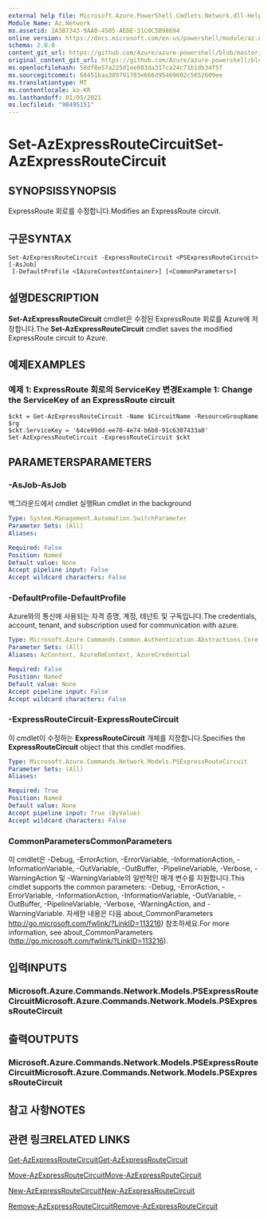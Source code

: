 ```yaml
---
external help file: Microsoft.Azure.PowerShell.Cmdlets.Network.dll-Help.xml
Module Name: Az.Network
ms.assetid: 2A3B7343-9AA0-4505-AEDE-31C0C5B98694
online version: https://docs.microsoft.com/en-us/powershell/module/az.network/set-azexpressroutecircuit
schema: 2.0.0
content_git_url: https://github.com/Azure/azure-powershell/blob/master/src/Network/Network/help/Set-AzExpressRouteCircuit.md
original_content_git_url: https://github.com/Azure/azure-powershell/blob/master/src/Network/Network/help/Set-AzExpressRouteCircuit.md
ms.openlocfilehash: 58df8e57a225d1ee003da317ca24c71b1db34f5f
ms.sourcegitcommit: 68451baa389791703e666d95469602c5652609ee
ms.translationtype: MT
ms.contentlocale: ko-KR
ms.lasthandoff: 01/05/2021
ms.locfileid: "98495151"
---
```

# <span data-ttu-id="6ddd5-101">Set-AzExpressRouteCircuit</span><span class="sxs-lookup"><span data-stu-id="6ddd5-101">Set-AzExpressRouteCircuit</span></span>

## <span data-ttu-id="6ddd5-102">SYNOPSIS</span><span class="sxs-lookup"><span data-stu-id="6ddd5-102">SYNOPSIS</span></span>
<span data-ttu-id="6ddd5-103">ExpressRoute 회로를 수정합니다.</span><span class="sxs-lookup"><span data-stu-id="6ddd5-103">Modifies an ExpressRoute circuit.</span></span>

## <span data-ttu-id="6ddd5-104">구문</span><span class="sxs-lookup"><span data-stu-id="6ddd5-104">SYNTAX</span></span>

```
Set-AzExpressRouteCircuit -ExpressRouteCircuit <PSExpressRouteCircuit> [-AsJob]
 [-DefaultProfile <IAzureContextContainer>] [<CommonParameters>]
```

## <span data-ttu-id="6ddd5-105">설명</span><span class="sxs-lookup"><span data-stu-id="6ddd5-105">DESCRIPTION</span></span>
<span data-ttu-id="6ddd5-106">**Set-AzExpressRouteCircuit** cmdlet은 수정된 ExpressRoute 회로를 Azure에 저장합니다.</span><span class="sxs-lookup"><span data-stu-id="6ddd5-106">The **Set-AzExpressRouteCircuit** cmdlet saves the modified ExpressRoute circuit to Azure.</span></span>

## <span data-ttu-id="6ddd5-107">예제</span><span class="sxs-lookup"><span data-stu-id="6ddd5-107">EXAMPLES</span></span>

### <span data-ttu-id="6ddd5-108">예제 1: ExpressRoute 회로의 ServiceKey 변경</span><span class="sxs-lookup"><span data-stu-id="6ddd5-108">Example 1: Change the ServiceKey of an ExpressRoute circuit</span></span>
```
$ckt = Get-AzExpressRouteCircuit -Name $CircuitName -ResourceGroupName $rg
$ckt.ServiceKey = '64ce99dd-ee70-4e74-b6b8-91c6307433a0'
Set-AzExpressRouteCircuit -ExpressRouteCircuit $ckt
```

## <span data-ttu-id="6ddd5-109">PARAMETERS</span><span class="sxs-lookup"><span data-stu-id="6ddd5-109">PARAMETERS</span></span>

### <span data-ttu-id="6ddd5-110">-AsJob</span><span class="sxs-lookup"><span data-stu-id="6ddd5-110">-AsJob</span></span>
<span data-ttu-id="6ddd5-111">백그라운드에서 cmdlet 실행</span><span class="sxs-lookup"><span data-stu-id="6ddd5-111">Run cmdlet in the background</span></span>

```yaml
Type: System.Management.Automation.SwitchParameter
Parameter Sets: (All)
Aliases:

Required: False
Position: Named
Default value: None
Accept pipeline input: False
Accept wildcard characters: False
```

### <span data-ttu-id="6ddd5-112">-DefaultProfile</span><span class="sxs-lookup"><span data-stu-id="6ddd5-112">-DefaultProfile</span></span>
<span data-ttu-id="6ddd5-113">Azure와의 통신에 사용되는 자격 증명, 계정, 테넌트 및 구독입니다.</span><span class="sxs-lookup"><span data-stu-id="6ddd5-113">The credentials, account, tenant, and subscription used for communication with azure.</span></span>

```yaml
Type: Microsoft.Azure.Commands.Common.Authentication.Abstractions.Core.IAzureContextContainer
Parameter Sets: (All)
Aliases: AzContext, AzureRmContext, AzureCredential

Required: False
Position: Named
Default value: None
Accept pipeline input: False
Accept wildcard characters: False
```

### <span data-ttu-id="6ddd5-114">-ExpressRouteCircuit</span><span class="sxs-lookup"><span data-stu-id="6ddd5-114">-ExpressRouteCircuit</span></span>
<span data-ttu-id="6ddd5-115">이 cmdlet이 수정하는 **ExpressRouteCircuit** 개체를 지정합니다.</span><span class="sxs-lookup"><span data-stu-id="6ddd5-115">Specifies the **ExpressRouteCircuit** object that this cmdlet modifies.</span></span>

```yaml
Type: Microsoft.Azure.Commands.Network.Models.PSExpressRouteCircuit
Parameter Sets: (All)
Aliases:

Required: True
Position: Named
Default value: None
Accept pipeline input: True (ByValue)
Accept wildcard characters: False
```

### <span data-ttu-id="6ddd5-116">CommonParameters</span><span class="sxs-lookup"><span data-stu-id="6ddd5-116">CommonParameters</span></span>
<span data-ttu-id="6ddd5-117">이 cmdlet은 -Debug, -ErrorAction, -ErrorVariable, -InformationAction, -InformationVariable, -OutVariable, -OutBuffer, -PipelineVariable, -Verbose, -WarningAction 및 -WarningVariable의 일반적인 매개 변수를 지원합니다.</span><span class="sxs-lookup"><span data-stu-id="6ddd5-117">This cmdlet supports the common parameters: -Debug, -ErrorAction, -ErrorVariable, -InformationAction, -InformationVariable, -OutVariable, -OutBuffer, -PipelineVariable, -Verbose, -WarningAction, and -WarningVariable.</span></span> <span data-ttu-id="6ddd5-118">자세한 내용은 다음 about_CommonParameters http://go.microsoft.com/fwlink/?LinkID=113216) 참조하세요.</span><span class="sxs-lookup"><span data-stu-id="6ddd5-118">For more information, see about_CommonParameters (http://go.microsoft.com/fwlink/?LinkID=113216).</span></span>

## <span data-ttu-id="6ddd5-119">입력</span><span class="sxs-lookup"><span data-stu-id="6ddd5-119">INPUTS</span></span>

### <span data-ttu-id="6ddd5-120">Microsoft.Azure.Commands.Network.Models.PSExpressRouteCircuit</span><span class="sxs-lookup"><span data-stu-id="6ddd5-120">Microsoft.Azure.Commands.Network.Models.PSExpressRouteCircuit</span></span>

## <span data-ttu-id="6ddd5-121">출력</span><span class="sxs-lookup"><span data-stu-id="6ddd5-121">OUTPUTS</span></span>

### <span data-ttu-id="6ddd5-122">Microsoft.Azure.Commands.Network.Models.PSExpressRouteCircuit</span><span class="sxs-lookup"><span data-stu-id="6ddd5-122">Microsoft.Azure.Commands.Network.Models.PSExpressRouteCircuit</span></span>

## <span data-ttu-id="6ddd5-123">참고 사항</span><span class="sxs-lookup"><span data-stu-id="6ddd5-123">NOTES</span></span>

## <span data-ttu-id="6ddd5-124">관련 링크</span><span class="sxs-lookup"><span data-stu-id="6ddd5-124">RELATED LINKS</span></span>

[<span data-ttu-id="6ddd5-125">Get-AzExpressRouteCircuit</span><span class="sxs-lookup"><span data-stu-id="6ddd5-125">Get-AzExpressRouteCircuit</span></span>](./Get-AzExpressRouteCircuit.md)

[<span data-ttu-id="6ddd5-126">Move-AzExpressRouteCircuit</span><span class="sxs-lookup"><span data-stu-id="6ddd5-126">Move-AzExpressRouteCircuit</span></span>](./Move-AzExpressRouteCircuit.md)

[<span data-ttu-id="6ddd5-127">New-AzExpressRouteCircuit</span><span class="sxs-lookup"><span data-stu-id="6ddd5-127">New-AzExpressRouteCircuit</span></span>](./New-AzExpressRouteCircuit.md)

[<span data-ttu-id="6ddd5-128">Remove-AzExpressRouteCircuit</span><span class="sxs-lookup"><span data-stu-id="6ddd5-128">Remove-AzExpressRouteCircuit</span></span>](./Remove-AzExpressRouteCircuit.md)
